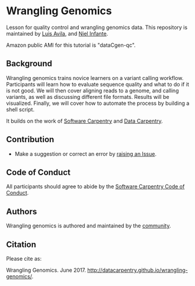 # Wrangling Genomics

Lesson for quality control and wrangling genomics data. This repository is maintained by [Luis Avila](https://github.com/lmavila), and [Niel Infante](https://github.com/NielInfante). 

Amazon public AMI for this tutorial is "dataCgen-qc". 

## Background

Wrangling genomics trains novice learners on a variant calling workflow. Participants will learn how to evaluate sequence quality and what to do if it is not good. We will then cover aligning reads to a genome, and calling variants, as well as discussing different file formats. Results will be visualized. Finally, we will cover how to automate the process by building a shell script.

It builds on the work of [Software Carpentry](http://software-carpentry.org/) and [Data Carpentry](http://www.datacarpentry.org/).


## Contribution

- Make a suggestion or correct an error by [raising an Issue](https://github.com/datacarpentry/wrangling-genomics/issues).

## Code of Conduct

All participants should agree to abide by the [Software Carpentry Code of Conduct](http://software-carpentry.org/conduct/).

## Authors

Wrangling genomics is authored and maintained by the [community](https://github.com/datacarpentry/wrangling-genomics/network/members).

## Citation

Please cite as:

Wrangling Genomics. June 2017. http://datacarpentry.github.io/wrangling-genomics/.
